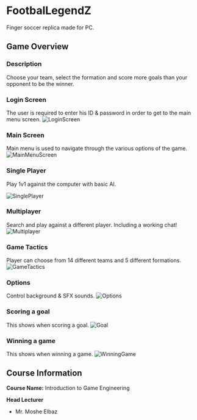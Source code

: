 # FootbalLegendZ
Finger soccer replica made for PC.

## Game Overview
### Description
Choose your team, select the formation and score more goals than your opponent to be the winner.

### Login Screen
The user is required to enter his ID & password in order to get to the main menu screen.
![LoginScreen](https://user-images.githubusercontent.com/12692788/55247509-dc695100-5258-11e9-853c-280b6aa6ce4f.jpg)

### Main Screen
Main menu is used to navigate through the various options of the game.
![MainMenuScreen](https://user-images.githubusercontent.com/12692788/55247637-3b2eca80-5259-11e9-9d86-1f17469addf6.jpg)

### Single Player 
Play 1v1 against the computer with basic AI.

![SinglePlayer](https://user-images.githubusercontent.com/12692788/55247958-e6d81a80-5259-11e9-922f-941b760c0247.jpg)

### Multiplayer 
Search and play against a different player.
Including a working chat!
![Multiplayer](https://user-images.githubusercontent.com/12692788/55248535-0754a480-525b-11e9-88e7-4e1860b0024d.jpg)

### Game Tactics
Player can choose from 14 different teams and 5 different formations.
![GameTactics](https://user-images.githubusercontent.com/12692788/55248791-9497f900-525b-11e9-9ac1-ed6a4a6e97b5.jpg)

### Options
Control background & SFX sounds.
![Options](https://user-images.githubusercontent.com/12692788/55249008-230c7a80-525c-11e9-84d4-967871119a96.jpg)

### Scoring a goal
This shows when scoring a goal.
![Goal](https://user-images.githubusercontent.com/12692788/55249793-f5283580-525d-11e9-8b23-d54eaa426c33.jpg)

### Winning a game
This shows when winning a game.
![WinningGame](https://user-images.githubusercontent.com/12692788/55257377-c10a4000-5270-11e9-8af6-da6dcb63df86.jpg)

## Course Information
**Course Name:** Introduction to Game Engineering

**Head Lecturer** 
* Mr. Moshe Elbaz









